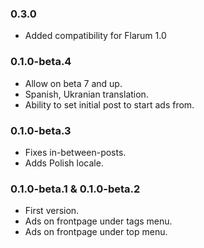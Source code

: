 ### 0.3.0 
  - Added compatibility for Flarum 1.0

### 0.1.0-beta.4
  - Allow on beta 7 and up.
  - Spanish, Ukranian translation.
  - Ability to set initial post to start ads from.

### 0.1.0-beta.3
  - Fixes in-between-posts.
  - Adds Polish locale.

### 0.1.0-beta.1 & 0.1.0-beta.2
  - First version.
  - Ads on frontpage under tags menu.
  - Ads on frontpage under top menu.
